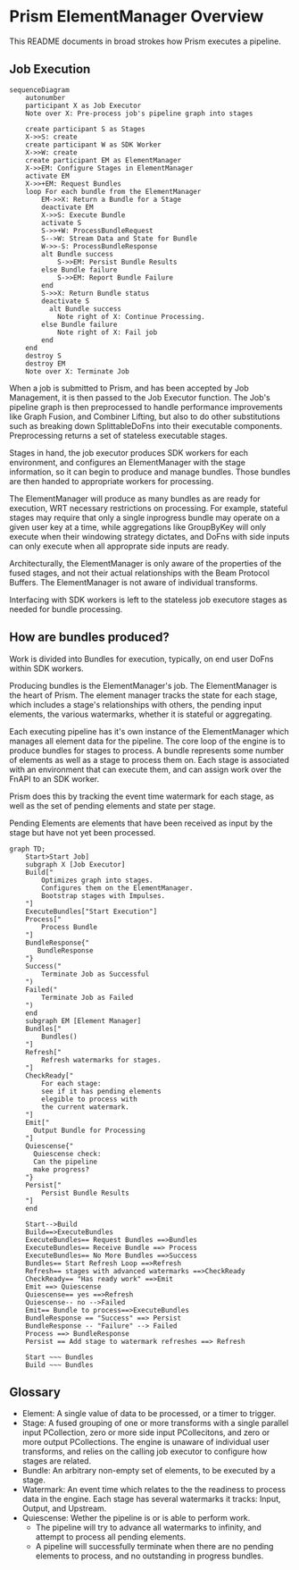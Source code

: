 # Prism ElementManager Overview

This README documents in broad strokes how Prism executes a pipeline.

## Job Execution

```mermaid
sequenceDiagram
    autonumber
    participant X as Job Executor
    Note over X: Pre-process job's pipeline graph into stages

    create participant S as Stages
    X->>S: create
    create participant W as SDK Worker
    X->>W: create
    create participant EM as ElementManager 
    X->>EM: Configure Stages in ElementManager
    activate EM
    X->>+EM: Request Bundles
    loop For each bundle from the ElementManager
        EM->>X: Return a Bundle for a Stage
        deactivate EM
        X->>S: Execute Bundle
        activate S
        S->>+W: ProcessBundleRequest
        S-->W: Stream Data and State for Bundle
        W->>-S: ProcessBundleResponse
        alt Bundle success
            S->>EM: Persist Bundle Results
        else Bundle failure
            S->>EM: Report Bundle Failure
        end
        S->>X: Return Bundle status
        deactivate S
          alt Bundle success
            Note right of X: Continue Processing.
        else Bundle failure
            Note right of X: Fail job
        end
    end
    destroy S
    destroy EM
    Note over X: Terminate Job
```

When a job is submitted to Prism, and has been accepted by Job Management,
it is then passed to the Job Executor function. The Job's pipeline graph is
then preprocessed to handle performance improvements like Graph Fusion, and
Combiner Lifting, but also to do other substitutions such as breaking down
SplittableDoFns into their executable components. Preprocessing returns
a set of stateless executable stages.

Stages in hand, the job executor produces SDK workers for each environment,
and configures an ElementManager with the stage information, so it can
begin to produce and manage bundles. Those bundles are then handed to
appropriate workers for processing.

The ElementManager will produce as many bundles as are ready for execution,
WRT necessary restrictions on processing. For example, stateful stages may
require that only a single inprogress bundle may operate on a given user key
at a time, while aggregations like GroupByKey will only execute when their
windowing strategy dictates, and DoFns with side inputs can only execute when
all approprate side inputs are ready.

Architecturally, the ElementManager is only aware of the properties of the
fused stages, and not their actual relationships with the Beam Protocol Buffers.
The ElementManager is not aware of individual transforms.

Interfacing with SDK workers is left to the stateless job executore stages as
needed for bundle processing.

## How are bundles produced?

Work is divided into Bundles for execution, typically, on end user DoFns within
SDK workers.

Producing bundles is the ElementManager's job. The ElementManager is the heart
of Prism. The element manager tracks the state for each stage, which includes a
stage's relationships with others, the pending input elements, the various watermarks, 
whether it is stateful or aggregating.

Each executing pipeline has it's own instance of the ElementManager which
manages all element data for the pipeline.
The core loop of the engine is to produce bundles for stages to process.
A bundle represents some number of elements as well as a stage to process them on.
Each stage is associated with an environment that can execute them, and
can assign work over the FnAPI to an SDK worker.

Prism does this by tracking the event time watermark for each
stage, as well as the set of pending elements and state per stage.

Pending Elements are elements that have been received as input by the stage
but have not yet been processed.


```mermaid
graph TD;
    Start>Start Job]
    subgraph X [Job Executor]
    Build["
        Optimizes graph into stages.
        Configures them on the ElementManager.
        Bootstrap stages with Impulses.
    "]
    ExecuteBundles["Start Execution"]
    Process["
        Process Bundle
    "]
    BundleResponse{"
       BundleResponse
    "}
    Success("
        Terminate Job as Successful
    ")
    Failed("
        Terminate Job as Failed
    ")
    end
    subgraph EM [Element Manager]
    Bundles["
        Bundles()
    "]
    Refresh["
        Refresh watermarks for stages.
    "]
    CheckReady["
        For each stage:
        see if it has pending elements
        elegible to process with
        the current watermark.
    "]
    Emit["
      Output Bundle for Processing
    "]
    Quiescense{"
      Quiescense check:
      Can the pipeline
      make progress?
    "}
    Persist["
        Persist Bundle Results
    "]
    end

    Start-->Build
    Build==>ExecuteBundles
    ExecuteBundles== Request Bundles ==>Bundles
    ExecuteBundles== Receive Bundle ==> Process
    ExecuteBundles== No More Bundles ==>Success
    Bundles== Start Refresh Loop ==>Refresh
    Refresh== stages with advanced watermarks ==>CheckReady
    CheckReady== "Has ready work" ==>Emit
    Emit ==> Quiescense
    Quiescense== yes ==>Refresh
    Quiescense-- no -->Failed
    Emit== Bundle to process==>ExecuteBundles
    BundleResponse == "Success" ==> Persist
    BundleResponse -- "Failure" --> Failed
    Process ==> BundleResponse
    Persist == Add stage to watermark refreshes ==> Refresh

    Start ~~~ Bundles
    Build ~~~ Bundles
```




## Glossary

* Element: A single value of data to be processed, or a timer to trigger.
* Stage: A fused grouping of one or more transforms with a single parallel input PCollection,
   zero or more side input PCollecitons, and zero or more output PCollections.
   The engine is unaware of individual user transforms, and relies on the calling
   job executor to configure how stages are related.
* Bundle: An arbitrary non-empty set of elements, to be executed by a stage.
* Watermark: An event time which relates to the the readiness to process data in the engine. 
   Each stage has several watermarks it tracks: Input, Output, and Upstream.
* Quiescense: Wether the pipeline is or is able to perform work.
  * The pipeline will try to advance all watermarks to infinity, and attempt to
    process all pending elements.
  * A pipeline will successfully terminate when there are no pending elements to process,
    and no outstanding in progress bundles.
